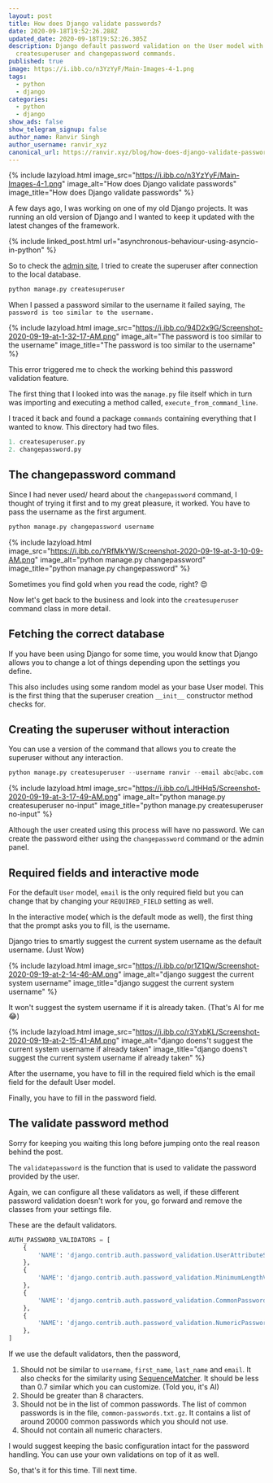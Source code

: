 ```yaml
---
layout: post
title: How does Django validate passwords?
date: 2020-09-18T19:52:26.288Z
updated_date: 2020-09-18T19:52:26.305Z
description: Django default password validation on the User model with
  createsuperuser and changepassword commands.
published: true
image: https://i.ibb.co/n3YzYyF/Main-Images-4-1.png
tags:
  - python
  - django
categories:
  - python
  - django
show_ads: false
show_telegram_signup: false
author_name: Ranvir Singh
author_username: ranvir_xyz
canonical_url: https://ranvir.xyz/blog/how-does-django-validate-passwords/
---
```

{% include lazyload.html image_src="https://i.ibb.co/n3YzYyF/Main-Images-4-1.png" image_alt="How does Django validate passwords" image_title="How does Django validate passwords" %}

A few days ago, I was working on one of my old Django projects. It was running an old version of Django and I wanted to keep it updated with the latest changes of the framework.

{% include linked_post.html url="asynchronous-behaviour-using-asyncio-in-python" %}

So to check the [admin site](https://ranvir.xyz/blog/django-admin-tips-and-tricks/), I tried to create the superuser after connection to the local database.

```python
python manage.py createsuperuser
```

When I passed a password similar to the username it failed saying, `The password is too similar to the username.`

{% include lazyload.html image_src="https://i.ibb.co/94D2x9G/Screenshot-2020-09-19-at-1-32-17-AM.png" image_alt="The password is too similar to the username" image_title="The password is too similar to the username" %}

This error triggered me to check the working behind this password validation feature.

The first thing that I looked into was the `manage.py` file itself which in turn was importing and executing a method called, `execute_from_command_line`.

I traced it back and found a package `commands` containing everything that I wanted to know. This directory had two files.

```python
1. createsuperuser.py
2. changepassword.py
```

## The changepassword command

Since I had never used/ heard about the `changepassword` command, I thought of trying it first and to my great pleasure, it worked. You have to pass the username as the first argument.

```python
python manage.py changepassword username
```

{% include lazyload.html image_src="https://i.ibb.co/YRfMkYW/Screenshot-2020-09-19-at-3-10-09-AM.png" image_alt="python manage.py changepassword" image_title="python manage.py changepassword" %}

Sometimes you find gold when you read the code, right? 😍

Now let's get back to the business and look into the `createsuperuser` command class in more detail.

## Fetching the correct database

If you have been using Django for some time, you would know that Django allows you to change a lot of things depending upon the settings you define.

This also includes using some random model as your base User model. This is the first thing that the superuser creation `__init__` constructor method checks for.

## Creating the superuser without interaction

You can use a version of the command that allows you to create the superuser without any interaction.

```python
python manage.py createsuperuser --username ranvir --email abc@abc.com --no-input
```

{% include lazyload.html image_src="https://i.ibb.co/LJtHHq5/Screenshot-2020-09-19-at-3-17-49-AM.png" image_alt="python manage.py createsuperuser no-input" image_title="python manage.py createsuperuser no-input" %}

Although the user created using this process will have no password. We can create the password either using the `changepassword` command or the admin panel.

## Required fields and interactive mode

For the default `User` model, `email` is the only required field but you can change that by changing your `REQUIRED_FIELD` setting as well.

In the interactive mode( which is the default mode as well), the first thing that the prompt asks you to fill, is the username.

Django tries to smartly suggest the current system username as the default username. (Just Wow)

{% include lazyload.html image_src="https://i.ibb.co/pr1Z1Qw/Screenshot-2020-09-19-at-2-14-46-AM.png" image_alt="django suggest the current system username" image_title="django suggest the current system username" %}

It won't suggest the system username if it is already taken. (That's AI for me 😂)

{% include lazyload.html image_src="https://i.ibb.co/r3YxbKL/Screenshot-2020-09-19-at-2-15-41-AM.png" image_alt="django doens't suggest the current system username if already taken" image_title="django doens't suggest the current system username if already taken" %}

After the username, you have to fill in the required field which is the email field for the default User model.

Finally, you have to fill in the password field.

## The validate password method

Sorry for keeping you waiting this long before jumping onto the real reason behind the post.

The `validatepassword` is the function that is used to validate the password provided by the user.

Again, we can configure all these validators as well, if these different password validation doesn't work for you, go forward and remove the classes from your settings file.

These are the default validators.

```python
AUTH_PASSWORD_VALIDATORS = [
    {
        'NAME': 'django.contrib.auth.password_validation.UserAttributeSimilarityValidator',
    },
    {
        'NAME': 'django.contrib.auth.password_validation.MinimumLengthValidator',
    },
    {
        'NAME': 'django.contrib.auth.password_validation.CommonPasswordValidator',
    },
    {
        'NAME': 'django.contrib.auth.password_validation.NumericPasswordValidator',
    },
]
```
If we use the default validators, then the password,

1. Should not be similar to `username`, `first_name`, `last_name` and `email`. It also checks for the similarity using [SequenceMatcher](https://docs.python.org/2.4/lib/sequence-matcher.html). It should be less than 0.7 similar which you can customize. (Told you, it's AI)
2. Should be greater than 8 characters.
3. Should not be in the list of common passwords. The list of common passwords is in the file, `common-passwords.txt.gz`. It contains a list of around 20000 common passwords which you should not use.
4. Should not contain all numeric characters.

I would suggest keeping the basic configuration intact for the password handling. You can use your own validations on top of it as well.

So, that's it for this time. Till next time.
